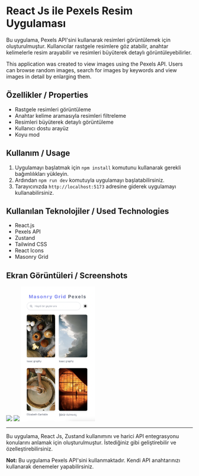 # React Js ile Pexels Resim Uygulaması

Bu uygulama, Pexels API'sini kullanarak resimleri görüntülemek için oluşturulmuştur. Kullanıcılar rastgele resimlere göz atabilir, anahtar kelimelerle resim arayabilir ve resimleri büyüterek detaylı görüntüleyebilirler.

This application was created to view images using the Pexels API. Users can browse random images, search for images by keywords and view images in detail by enlarging them.

## Özellikler / Properties

- Rastgele resimleri görüntüleme
- Anahtar kelime aramasıyla resimleri filtreleme
- Resimleri büyüterek detaylı görüntüleme
- Kullanıcı dostu arayüz
- Koyu mod

## Kullanım / Usage

1. Uygulamayı başlatmak için `npm install` komutunu kullanarak gerekli bağımlılıkları yükleyin.
2. Ardından `npm run dev` komutuyla uygulamayı başlatabilirsiniz.
3. Tarayıcınızda `http://localhost:5173` adresine giderek uygulamayı kullanabilirsiniz.

## Kullanılan Teknolojiler / Used Technologies

- React.js
- Pexels API
- Zustand
- Tailwind CSS
- React Icons
- Masonry Grid

## Ekran Görüntüleri / Screenshots

  <div>
  <img width="200" src="./src/assets/light.png" />
  <img width="200" src="./src/assets/dark.png" />
  <img width="200" src="./src/assets/mobile.png" />
  </div>

---

Bu uygulama, React Js, Zustand kullanımını ve harici API entegrasyonu konularını anlamak için oluşturulmuştur. İstediğiniz gibi geliştirebilir ve özelleştirebilirsiniz.

**Not:** Bu uygulama Pexels API'sini kullanmaktadır. Kendi API anahtarınızı kullanarak denemeler yapabilirsiniz.
